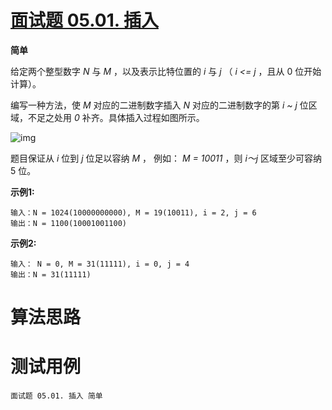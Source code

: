 # [面试题 05.01. 插入][cnTitle]

**简单**

给定两个整型数字  *N*  与  *M* ，以及表示比特位置的  *i*  与  *j* （ *i <= j* ，且从 0 位开始计算）。

编写一种方法，使  *M*  对应的二进制数字插入  *N*  对应的二进制数字的第  *i ~ j*  位区域，不足之处用  *0*  补齐。具体插入过程如图所示。

![img](https://pic.leetcode-cn.com/1610104070-NuLVQi-05.01.gif)

题目保证从  *i*  位到  *j*  位足以容纳  *M* ， 例如：  *M = 10011* ，则  *i～j*  区域至少可容纳 5 位。



**示例1:** 

```
输入：N = 1024(10000000000), M = 19(10011), i = 2, j = 6
输出：N = 1100(10001001100)

```

**示例2:** 

```
输入： N = 0, M = 31(11111), i = 0, j = 4
输出：N = 31(11111)

```




# 算法思路

# 测试用例
```
面试题 05.01. 插入 简单
```

[cnTitle]: https://leetcode-cn.com/problems/insert-into-bits-lcci/
